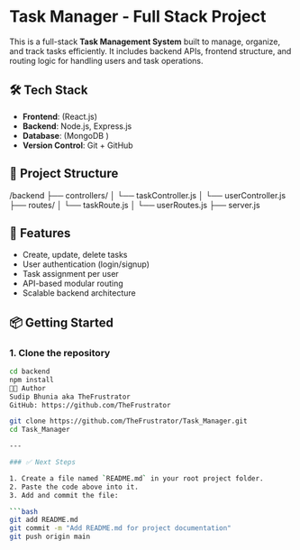 # Task Manager - Full Stack Project

This is a full-stack **Task Management System** built to manage, organize, and track tasks efficiently. It includes backend APIs, frontend structure, and routing logic for handling users and task operations.

## 🛠 Tech Stack

- **Frontend**: (React.js)
- **Backend**: Node.js, Express.js
- **Database**: (MongoDB )
- **Version Control**: Git + GitHub

## 📁 Project Structure
/backend
├── controllers/
│ └── taskController.js
│ └── userController.js
├── routes/
│ └── taskRoute.js
│ └── userRoutes.js
├── server.js

## 🚀 Features

- Create, update, delete tasks
- User authentication (login/signup)
- Task assignment per user
- API-based modular routing
- Scalable backend architecture

## 📦 Getting Started

### 1. Clone the repository

```bash
cd backend
npm install
🧑‍💻 Author
Sudip Bhunia aka TheFrustrator
GitHub: https://github.com/TheFrustrator

git clone https://github.com/TheFrustrator/Task_Manager.git
cd Task_Manager

---

### ✅ Next Steps

1. Create a file named `README.md` in your root project folder.
2. Paste the code above into it.
3. Add and commit the file:

```bash
git add README.md
git commit -m "Add README.md for project documentation"
git push origin main
